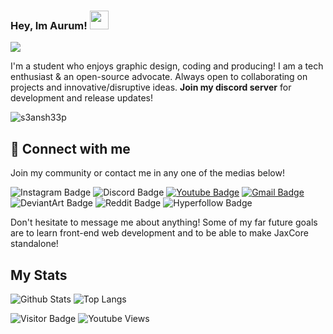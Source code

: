 ### Hey, Im Aurum! <img src="https://raw.githubusercontent.com/aemmadi/aemmadi/master/wave.gif" width="30">

<img style="text-align: center" src="https://discord.c99.nl/widget/theme-3/302028587031330819.png">

I'm a student who enjoys graphic design, coding and producing!
I am a tech enthusiast & an open-source advocate. Always open to collaborating on projects and innovative/disruptive ideas.
**Join my discord server** for development and release updates!

<img src="https://github-profile-trophy.vercel.app/?username=s3ansh33p&theme=onedark&margin-w=15&margin-h=15&column=7&v=2" alt="s3ansh33p" />

## 🔗 Connect with me

Join my community or contact me in any one of the medias below!

![Instagram Badge](https://img.shields.io/badge/Aurum-magenta?logo=Instagram&logoColor=black&link=instagram.com%2Faurumplayz%2F)
![Discord Badge](https://img.shields.io/badge/Aurum's_Gang-darkblue?logo=discord&logoColor=white&link=https%3A%2F%2Fdiscord.gg%2FezxTcQgzcz)
[![Youtube Badge](https://img.shields.io/badge/-Aurum-darkred?style=flat-square&logo=youtube&logoColor=white&link=https://www.youtube.com/c/aurumplayz)](https://www.youtube.com/c/aurumplayz)
[![Gmail Badge](https://img.shields.io/badge/-itzaurum.dev@gmail.com-c14438?style=flat-square&logo=Gmail&logoColor=white&link=mailto:itzaurum.dev@gmail.com)](mailto:itzaurum.dev@gmail.com)
![DeviantArt Badge](https://img.shields.io/badge/Aurum-darkgreen?logo=deviantart&logoColor=white&link=https%3A%2F%2Fwww.deviantart.com%2Fherathmlg)
![Reddit Badge](https://img.shields.io/badge/Aurum-orange?logo=reddit&logoColor=white&link=https%3A%2F%2Fwww.reddit.com%2Fuser%2FHerathMLG)
![Hyperfollow Badge](https://img.shields.io/badge/AurumHyperfollow-forestgreen?logo=linktree&logoColor=black&link=https%3A%2F%2Fhyperfollow.com%2Fitzaurum)

Don't hesitate to message me about anything!
Some of my far future goals are to learn front-end web development and to be able to make JaxCore standalone!

## My Stats

![Github Stats](https://github-readme-stats.vercel.app/api?username=aurum490&show_icons=true&count_private=true&include_all_commits=true&hide_border=true&bg_color=00000000&theme=merko)
![Top Langs](https://github-readme-stats.vercel.app/api/top-langs/?username=aemmadi&hide=TeX&layout=compact&theme=merko&bg_color=00000000&hide_border=true)


![Visitor Badge](https://visitor-badge.laobi.icu/badge?page_id=aurum490)
![Youtube Views](https://img.shields.io/youtube/channel/views/UC6OsXAfG2tlXp3HNsX7xSFg?style=plastic&logo=Youtube&logoColor=red)
